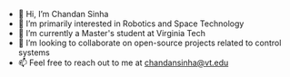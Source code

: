- 👋 Hi, I’m Chandan Sinha
- 👀 I’m primarily interested in Robotics and Space Technology
- 🌱 I’m currently a Master's student at Virginia Tech
- 💞️ I’m looking to collaborate on open-source projects related to control systems 
- 📫 Feel free to reach out to me at chandansinha@vt.edu

<!---
mechandansinha/mechandansinha is a ✨ special ✨ repository because its `README.md` (this file) appears on your GitHub profile.
You can click the Preview link to take a look at your changes.
--->
